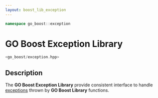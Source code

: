 ```yaml
---
layout: boost_lib_exception
---
```


```c++
namespace go_boost::exception
```

# GO Boost Exception Library

```c++
<go_boost/exception.hpp>
```

## Description

The **GO Boost Exception Library** provide consistent interface to handle
[exceptions](https://en.cppreference.com/w/cpp/error/exception) thrown by
**GO Boost Library** functions.
